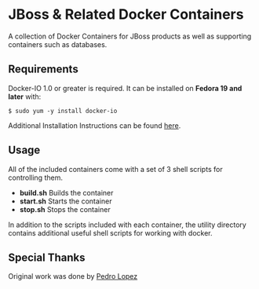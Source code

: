 # JBoss & Related Docker Containers
A collection of Docker Containers for JBoss products as well as supporting containers such as databases.

## Requirements
Docker-IO 1.0 or greater is required. It can be installed on **Fedora 19 and later** with:

    $ sudo yum -y install docker-io

Additional Installation Instructions can be found [here](https://docs.docker.com/installation/#installation "here").

## Usage
All of the included containers come with a set of 3 shell scripts for controlling them. 

- **build.sh** Builds the container
- **start.sh** Starts the container
- **stop.sh** Stops the container

In addition to the scripts included with each container, the utility directory contains additional useful shell scripts for working with docker.

## Special Thanks
Original work was done by [Pedro Lopez](https://github.com/plopezse/docker-containers "Pedro Lopez")
